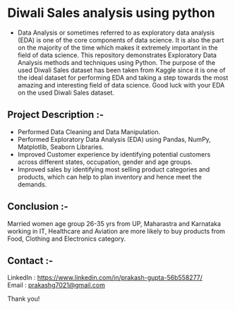 

 # Diwali Sales analysis using python

+ Data Analysis or sometimes referred to as exploratory data analysis (EDA) is one of the core components of data science. It is also the part on the majority of the time which   makes it extremely important in the field of data science. This repository demonstrates Exploratory Data Analysis methods and techniques using Python. The purpose of the used   Diwali Sales dataset has been taken from Kaggle since it is one of the ideal dataset for performing EDA and taking a step towards the most amazing and interesting field of     data science. Good luck with your EDA on the used Diwali Sales dataset.

 ## Project Description :-
<ul>
<li>Performed Data Cleaning and Data Manipulation.
<li>Performed Exploratory Data Analysis (EDA) using Pandas, NumPy, Matplotlib, Seaborn Libraries.
<li>Improved Customer experience by identifying potential customers across different states, occupation, gender and age groups.
<li>Improved sales by identifying most selling product categories and products, which can help to plan inventory and hence meet the demands.
</ul>

## Conclusion :-
Married women age group 26-35 yrs from UP, Maharastra and Karnataka working in IT, Healthcare and Aviation are more likely to buy products from Food, Clothing and Electronics category.

## Contact :-
LinkedIn : https://www.linkedin.com/in/prakash-gupta-56b558277/ </br>
Email : prakashg7021@gmail.com

Thank you!
